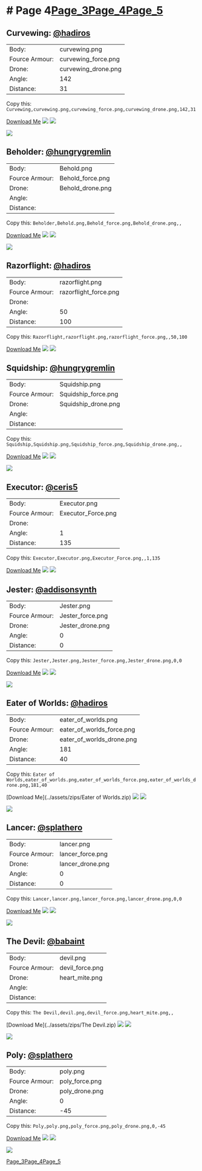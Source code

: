 # # Page 4[Page_3](./Page_3.md)[Page_4](./Page_4.md)[Page_5](./Page_5.md)
## **Curvewing**: [@hadiros](https://discord.com/users/266028842395631629)
 |  |  |
 | --- | --- |
 | Body: | curvewing.png |
 | Fource Armour: | curvewing_force.png |
 | Drone: | curvewing_drone.png |
 | Angle: | 142 |
 | Distance: | 31 |

Copy this: `Curvewing,curvewing.png,curvewing_force.png,curvewing_drone.png,142,31`

[Download Me](../assets/zips/Curvewing.zip)
![](../custom_skins/curvewing.png)
![](../custom_skins/curvewing_force.png)

![](../custom_skins/curvewing_drone.png)


## **Beholder**: [@hungrygremlin](https://discord.com/users/361743580563374080)
 |  |  |
 | --- | --- |
 | Body: | Behold.png |
 | Fource Armour: | Behold_force.png |
 | Drone: | Behold_drone.png |
 | Angle: |  |
 | Distance: |  |

Copy this: `Beholder,Behold.png,Behold_force.png,Behold_drone.png,,`

[Download Me](../assets/zips/Beholder.zip)
![](../custom_skins/Behold.png)
![](../custom_skins/Behold_force.png)

![](../custom_skins/Behold_drone.png)


## **Razorflight**: [@hadiros](https://discord.com/users/266028842395631629)
 |  |  |
 | --- | --- |
 | Body: | razorflight.png |
 | Fource Armour: | razorflight_force.png |
 | Drone: |  |
 | Angle: | 50 |
 | Distance: | 100 |

Copy this: `Razorflight,razorflight.png,razorflight_force.png,,50,100`

[Download Me](../assets/zips/Razorflight.zip)
![](../custom_skins/razorflight.png)
![](../custom_skins/razorflight_force.png)



## **Squidship**: [@hungrygremlin](https://discord.com/users/361743580563374080)
 |  |  |
 | --- | --- |
 | Body: | Squidship.png |
 | Fource Armour: | Squidship_force.png |
 | Drone: | Squidship_drone.png |
 | Angle: |  |
 | Distance: |  |

Copy this: `Squidship,Squidship.png,Squidship_force.png,Squidship_drone.png,,`

[Download Me](../assets/zips/Squidship.zip)
![](../custom_skins/Squidship.png)
![](../custom_skins/Squidship_force.png)

![](../custom_skins/Squidship_drone.png)


## **Executor**: [@ceris5](https://discord.com/users/460824601019023360)
 |  |  |
 | --- | --- |
 | Body: | Executor.png |
 | Fource Armour: | Executor_Force.png |
 | Drone: |  |
 | Angle: | 1 |
 | Distance: | 135 |

Copy this: `Executor,Executor.png,Executor_Force.png,,1,135`

[Download Me](../assets/zips/Executor.zip)
![](../custom_skins/Executor.png)
![](../custom_skins/Executor_Force.png)



## **Jester**: [@addisonsynth](https://discord.com/users/690582693532008459)
 |  |  |
 | --- | --- |
 | Body: | Jester.png |
 | Fource Armour: | Jester_force.png |
 | Drone: | Jester_drone.png |
 | Angle: | 0 |
 | Distance: | 0 |

Copy this: `Jester,Jester.png,Jester_force.png,Jester_drone.png,0,0`

[Download Me](../assets/zips/Jester.zip)
![](../custom_skins/Jester.png)
![](../custom_skins/Jester_force.png)

![](../custom_skins/Jester_drone.png)


## **Eater of Worlds**: [@hadiros](https://discord.com/users/266028842395631629)
 |  |  |
 | --- | --- |
 | Body: | eater_of_worlds.png |
 | Fource Armour: | eater_of_worlds_force.png |
 | Drone: | eater_of_worlds_drone.png |
 | Angle: | 181 |
 | Distance: | 40 |

Copy this: `Eater of Worlds,eater_of_worlds.png,eater_of_worlds_force.png,eater_of_worlds_drone.png,181,40`

[Download Me](../assets/zips/Eater of Worlds.zip)
![](../custom_skins/eater_of_worlds.png)
![](../custom_skins/eater_of_worlds_force.png)

![](../custom_skins/eater_of_worlds_drone.png)


## **Lancer**: [@splathero](https://discord.com/users/1088727297755971645)
 |  |  |
 | --- | --- |
 | Body: | lancer.png |
 | Fource Armour: | lancer_force.png |
 | Drone: | lancer_drone.png |
 | Angle: | 0 |
 | Distance: | 0 |

Copy this: `Lancer,lancer.png,lancer_force.png,lancer_drone.png,0,0`

[Download Me](../assets/zips/Lancer.zip)
![](../custom_skins/lancer.png)
![](../custom_skins/lancer_force.png)

![](../custom_skins/lancer_drone.png)


## **The Devil**: [@babaint](https://discord.com/users/598945877419360266)
 |  |  |
 | --- | --- |
 | Body: | devil.png |
 | Fource Armour: | devil_force.png |
 | Drone: | heart_mite.png |
 | Angle: |  |
 | Distance: |  |

Copy this: `The Devil,devil.png,devil_force.png,heart_mite.png,,`

[Download Me](../assets/zips/The Devil.zip)
![](../custom_skins/devil.png)
![](../custom_skins/devil_force.png)

![](../custom_skins/heart_mite.png)


## **Poly**: [@splathero](https://discord.com/users/1088727297755971645)
 |  |  |
 | --- | --- |
 | Body: | poly.png |
 | Fource Armour: | poly_force.png |
 | Drone: | poly_drone.png |
 | Angle: | 0 |
 | Distance: | -45 |

Copy this: `Poly,poly.png,poly_force.png,poly_drone.png,0,-45`

[Download Me](../assets/zips/Poly.zip)
![](../custom_skins/poly.png)
![](../custom_skins/poly_force.png)

![](../custom_skins/poly_drone.png)

[Page_3](./Page_3.md)[Page_4](./Page_4.md)[Page_5](./Page_5.md)